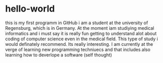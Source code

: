 # hello-world
this is my first programm in GitHub
i am a student at the university of Regensburg, which is in Germany. At the moment iam studiying medical informatics and i must say it is really fun getting to understand alot about coding of computer science even in the medical field. This type of study i would definately recommend. Its really interesting. I am currently at the verge of learning new programming techniuecs and that includes also learning how to deverlope a software (self thought)
